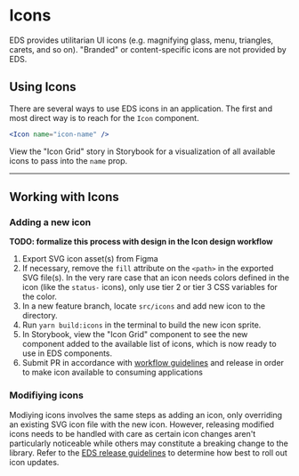 # Icons

EDS provides utilitarian UI icons (e.g. magnifying glass, menu, triangles, carets, and so on). "Branded" or content-specific icons are not provided by EDS.

## Using Icons

There are several ways to use EDS icons in an application. The first and most direct way is to reach for the `Icon` component.

```jsx
<Icon name="icon-name" />
```

View the "Icon Grid" story in Storybook for a visualization of all available icons to pass into the `name` prop.

---

## Working with Icons

### Adding a new icon

**TODO: formalize this process with design in the Icon design workflow**

1. Export SVG icon asset(s) from Figma
2. If necessary, remove the `fill` attribute on the `<path>` in the exported SVG file(s). In the very rare case that an icon needs colors defined in the icon (like the `status-` icons), only use tier 2 or tier 3 CSS variables for the color.
3. In a new feature branch, locate `src/icons` and add new icon to the directory.
4. Run `yarn build:icons` in the terminal to build the new icon sprite.
5. In Storybook, view the "Icon Grid" component to see the new component added to the available list of icons, which is now ready to use in EDS components.
6. Submit PR in accordance with [workflow guidelines](./WORKFLOW.md) and release in order to make icon available to consuming applications

### Modifiying icons

Modiying icons involves the same steps as adding an icon, only overriding an existing SVG icon file with the new icon. However, releasing modified icons needs to be handled with care as certain icon changes aren't particularly noticeable while others may constitute a breaking change to the library. Refer to the [EDS release guidelines](./WORKFLOW.md) to determine how best to roll out icon updates.

